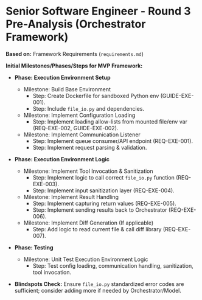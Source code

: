 # Senior Software Engineer - Round 3 Pre-Analysis (Orchestrator Framework)

**Based on:** Framework Requirements (`requirements.md`)

**Initial Milestones/Phases/Steps for MVP Framework:**
*   **Phase: Execution Environment Setup**
    *   Milestone: Build Base Environment
        *   Step: Create Dockerfile for sandboxed Python env (GUIDE-EXE-001).
        *   Step: Include `file_io.py` and dependencies.
    *   Milestone: Implement Configuration Loading
        *   Step: Implement loading allow-lists from mounted file/env var (REQ-EXE-002, GUIDE-EXE-002).
    *   Milestone: Implement Communication Listener
        *   Step: Implement queue consumer/API endpoint (REQ-EXE-001).
        *   Step: Implement request parsing & validation.
*   **Phase: Execution Environment Logic**
    *   Milestone: Implement Tool Invocation & Sanitization
        *   Step: Implement logic to call correct `file_io.py` function (REQ-EXE-003).
        *   Step: Implement input sanitization layer (REQ-EXE-004).
    *   Milestone: Implement Result Handling
        *   Step: Implement capturing return values (REQ-EXE-005).
        *   Step: Implement sending results back to Orchestrator (REQ-EXE-006).
    *   Milestone: Implement Diff Generation (If applicable)
        *   Step: Add logic to read current file & call diff library (REQ-EXE-007).
*   **Phase: Testing**
    *   Milestone: Unit Test Execution Environment Logic
        *   Step: Test config loading, communication handling, sanitization, tool invocation.

*   **Blindspots Check:** Ensure `file_io.py` standardized error codes are sufficient; consider adding more if needed by Orchestrator/Model. 